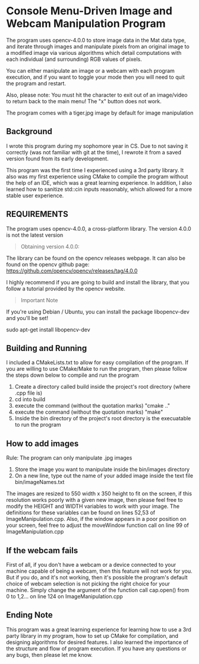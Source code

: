 # Console Menu-Driven Image and Webcam Manipulation Program
    
The program uses opencv-4.0.0 to store image data in the Mat data type, and iterate through
images and manipulate pixels from an original image to a modified image via various algorithms
which detail computations with each individual (and surrounding) RGB values of pixels.

You can either manipulate an image or a webcam with each program execution, and if you want to toggle
your mode then you will need to quit the program and restart.

Also, please note: You must hit the <Esc> character to exit out of an image/video to return back
to the main menu! The "x" button does not work.

The program comes with a tiger.jpg image by default for image manipulation

Background
----------
I wrote this program during my sophomore year in CS. Due to not saving it correctly (was not 
familiar with git at the time), I rewrote it from a saved version found from its early development.

This program was the first time I experienced using a 3rd party library. It also was my first 
experience using CMake to compile the program without the help of an IDE, which was a great
learning experience. In addition, I also learned how to sanitize std::cin inputs reasonably, 
which allowed for a more stable user experience.

REQUIREMENTS
------------
The program uses opencv-4.0.0, a cross-platform library. The version 4.0.0 is not the latest version

> Obtaining version 4.0.0:

The library can be found on the opencv releases webpage.
It can also be found on the opencv github page: https://github.com/opencv/opencv/releases/tag/4.0.0

I highly recommend if you are going to build and install the library, that you follow a tutorial
provided by the opencv website.

> Important Note

If you're using Debian / Ubuntu, you can install the package libopencv-dev and you'll be set!

sudo apt-get install libopencv-dev  

Building and Running
--------------------

I included a CMakeLists.txt to allow for easy compilation of the program. If you are willing to use
CMake/Make to run the program, then please follow the steps down below to compile and run the program

1) Create a directory called build inside the project's root directory (where .cpp file is)
2) cd into build
3) execute the command (without the quotation marks) "cmake .."
4) execute the command (without the quotation marks) "make"
5) Inside the bin directory of the project's root directory is the execuatable to run the program


How to add images
-----------------
Rule: The program can only manipulate .jpg images
1) Store the image you want to manipulate inside the bin/images directory
2) On a new line, type out the name of your added image inside the text file bin/imageNames.txt

The images are resized to 550 width x 350 height to fit on the screen, if this resolution works 
poorly with a given new image, then please feel free to modify the HEIGHT and WIDTH variables
to work with your image. The definitions for these variables can be found on lines 52,53 of 
ImageManipulation.cpp. Also, if the window appears in a poor position on your screen, feel free to 
adjust the moveWindow function call on line 99 of ImageManipulation.cpp

If the webcam fails
-------------------
First of all, if you don't have a webcam or a device connected to your machine capable of being a 
webcam, then this feature will not work for you. But if you do, and it's not working, then it's possible
the program's default choice of webcam selection is not picking the right choice for your machine. 
Simply change the argument of the function call cap.open() from 0 to 1,2... on line 124 on 
ImageManipulation.cpp

Ending Note
-----------
This program was a great learning experience for learning how to use a 3rd party library in my program,
how to set up CMake for compilation, and designing algorithms for desired features. I also learned
the importance of the structure and flow of program execution. If you have any questions or any bugs,
then please let me know. 

